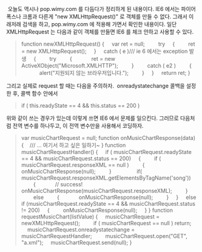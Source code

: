  오늘도 역시나 pop.wimy.com 를 다듬다가 정리하게 된 내용이다.
IE6 에서는 파이어폭스나 크롬과 다른게 "new XMLHttpRequest()" 로 객체를 만들 수 없다. 그래서 이래저래 검색을 하고, pop.wimy.com 에 적용해 가면서 확인한 내용이다.
일단 XMLHttpRequest 는 다음과 같이 객체를 만들면 IE6 를 체크 안하고 사용할 수 있다.

> function newXMLHttpRequest()
> {
>     var ret = null;
>    
>     try
>     {
>         ret = new XMLHttpRequest();
>     }
>     catch ( e )/// ie 6 에서는 exception 발생
>     {
>         try
>         {
>             ret = new ActiveXObject("Microsoft.XMLHTTP");
>         }
>         catch ( e2 )
>         {
>             alert("지원되지 않는 브라우저입니다.");
>         }
>     }
>     return ret;
> }

그리고 실제로 request 할 때는 다음을 주의하자.
 onreadystatechange 콜백을 설정한 후, 콜백 함수 안에서

> if ( this.readyState == 4 && this.status == 200 )

위와 같이 쓰는 경우가 있는데 이렇게 쓰면 IE6 에서 문제를 일으킨다. 그러므로 다음처럼 전역 변수를 하나두고, 이 전역 변수만을 사용해서 코딩하자.

> var musicChartRequest = null;
> function onMusicChartResponse(data)
> {
>    /// ... 여기서 하고 싶은 일하기~
> }
> function musicChartRequestHandler()
> {
>     if ( musicChartRequest.readyState == 4 && musicChartRequest.status == 200)
>     {
>         if ( musicChartRequest.responseXML == null )
>         {
>             onMusicChartResponse(null);
>         }
>        
>         if( musicChartRequest.responseXML.getElementsByTagName('song'))
>         {
>             // success!
>             onMusicChartResponse(musicChartRequest.responseXML);
>         }
>         else
>         {
>             onMusicChartResponse(null);
>         }
>     }
>     else if (musicChartRequest.readyState == 4 && musicChartRequest.status != 200)
>     {
>         onMusicChartResponse(null);
>     }
> }
> function requestMusicChart(listValue)
> {
>     musicChartRequest = newXMLHttpRequest();
>    
>     if ( musicChartRequest == null ) return;
>    
>     musicChartRequest.onreadystatechange = musicChartRequestHandler;
>    
>     musicChartRequest.open("GET", "a.xml");
>     musicChartRequest.send(null);
> }


